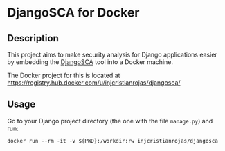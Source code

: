 # DjangoSCA for Docker

## Description

This project aims to make security analysis for Django applications easier by
embedding the [DjangoSCA](https://bitbucket.org/jsthyer/djangosca/) tool
into a Docker machine.

The Docker project for this is located at
https://registry.hub.docker.com/u/injcristianrojas/djangosca/

## Usage

Go to your Django project directory (the one with the file `manage.py`) and run:

```Shell
docker run --rm -it -v ${PWD}:/workdir:rw injcristianrojas/djangosca
```
